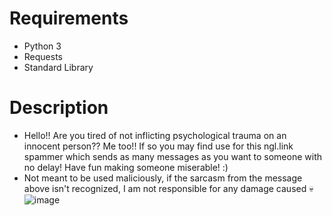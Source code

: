 # Requirements
  - Python 3
  - Requests
  - Standard Library

# Description
  - Hello!! Are you tired of not inflicting psychological trauma on an innocent person?? Me too!! If so you may find use for this ngl.link spammer which sends as many messages as you want to someone with no delay! Have fun making someone miserable! :)
  - Not meant to be used maliciously, if the sarcasm from the message above isn't recognized, I am not responsible for any damage caused :skull:
![image](https://github.com/4lpine/NGL-Spammer/assets/112321074/5a28a240-c221-4f70-9d65-5db8ffe8e134)
